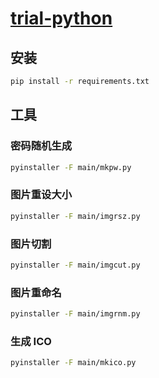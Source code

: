 # [trial-python](https://github.com/chaosannals/trial-python)

## 安装

```bash
pip install -r requirements.txt
```

## 工具

### 密码随机生成

```sh
pyinstaller -F main/mkpw.py
```

### 图片重设大小

```sh
pyinstaller -F main/imgrsz.py
```

### 图片切割

```sh
pyinstaller -F main/imgcut.py
```

### 图片重命名

```sh
pyinstaller -F main/imgrnm.py
```

### 生成 ICO

```sh
pyinstaller -F main/mkico.py
```
